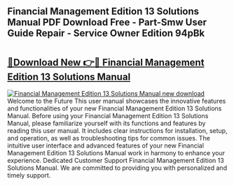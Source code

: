 ## Financial Management Edition 13 Solutions Manual PDF Download Free - Part-Smw User Guide Repair - Service Owner Edition 94pBk

# <h2><a href="http://bc55975.oget.top/?id=Financial+Management+Edition+13+Solutions+Manual">🔗Download New 👉🔴 Financial Management Edition 13 Solutions Manual</a></h2>

[![Financial Management Edition 13 Solutions Manual new download](https://i.imgur.com/5g1atiW.png)](http://bc55975.oget.top/?id=Financial+Management+Edition+13+Solutions+Manual)
Welcome to the Future This user manual showcases the innovative features and functionalities of your new Financial Management Edition 13 Solutions Manual. Before using your Financial Management Edition 13 Solutions Manual, please familiarize yourself with its functions and features by reading this user manual. It includes clear instructions for installation, setup, and operation, as well as troubleshooting tips for common issues. The intuitive user interface and advanced features of your new Financial Management Edition 13 Solutions Manual work in harmony to enhance your experience. Dedicated Customer Support Financial Management Edition 13 Solutions Manual. We are committed to providing you with personalized and timely support.
